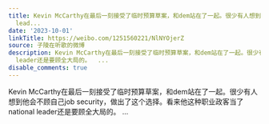 ```yaml
---
title: Kevin McCarthy在最后一刻接受了临时预算草案，和dem站在了一起。很少有人想到他会不顾自己job security，做出了这个选择。看来他这种职业政客当了national
  lead...
date: '2023-10-01'
linkTitle: https://weibo.com/1251560221/NlNYOjerZ
source: 子陵在听歌的微博
description: Kevin McCarthy在最后一刻接受了临时预算草案，和dem站在了一起。很少有人想到他会不顾自己job security，做出了这个选择。看来他这种职业政客当了national
  leader还是要顾全大局的。  ...
disable_comments: true
---
```

Kevin McCarthy在最后一刻接受了临时预算草案，和dem站在了一起。很少有人想到他会不顾自己job security，做出了这个选择。看来他这种职业政客当了national leader还是要顾全大局的。  ...